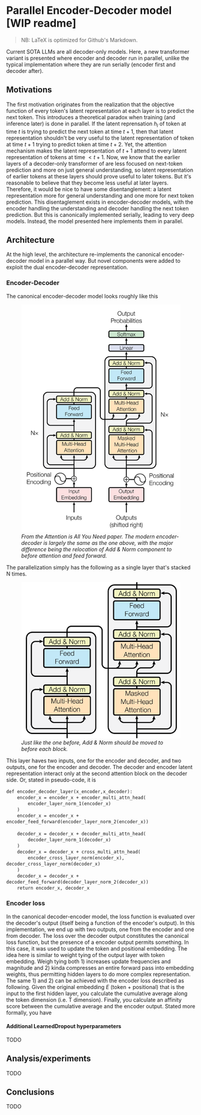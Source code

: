 # Parallel Encoder-Decoder model [WIP readme]
> NB: LaTeX is optimized for Github's Markdown. 

Current SOTA LLMs are all decoder-only models. Here, a new transformer variant is presented where encoder and decoder run in parallel, unlike the typical implementation where they are run serially (encoder first and decoder after). 

## Motivations

The first motivation originates from the realization that the objective function of every token's latent representation at each layer is to predict the next token. This introduces a theoretical paradox when training (and inference later) is done in parallel. If the latent reprensation ${h_l}$ of token at time ${t}$ is trying to predict the next token at time ${t+1}$, then that latent representation shouldn't be very useful to the latent representation of token at time ${t+1}$ trying to predict token at time ${t+2}$. Yet, the attention mechanism makes the latent representation of ${t+1}$ attend to every latent representation of tokens at time $<{t+1}$. Now, we know that the earlier layers of a decoder-only transformer of are less focused on next-token prediction and more on just general understanding, so latent representation of earlier tokens at these layers should prove useful to later tokens. But it's reasonable to believe that they become less useful at later layers. Therefore, it would be nice to have some disentanglement: a latent representation more for general understanding and one more for next token prediction. This disentaglement exists in encoder-decoder models, with the encoder handling the understanding and decoder handling the next token prediction. But this is canonically implemented serially, leading to very deep models. Instead, the model presented here implements them in parallel.

## Architecture

At the high level, the architecture re-implements the canonical encoder-decoder model in a parallel way. But novel components were added to exploit the dual encoder-decoder representation.

### Encoder-Decoder

The canonical encoder-decoder model looks roughly like this

<figure>
    <img src="assets/diagram.png"
         alt="diagram">
    <figcaption><em>From the Attention is All You Need paper. The modern encoder-decoder is largely the same as the one above, with the major difference being the relocation of Add & Norm component to before attention and feed forward.</em></figcaption>
</figure>


The parallelization simply has the following as a single layer that's stacked N times.

<figure>
    <img src="assets/new_diagram.png"
         alt="diagram">
    <figcaption><em>Just like the one before, Add & Norm should be moved to before each block.</em></figcaption>
</figure>


This layer haves two inputs, one for the encoder and decoder, and two outputs, one for the encoder and decoder. The decoder and encoder latent representation interact only at the second attention block on the decoder side. Or, stated in pseudo-code, it is

```
def encoder_decoder_layer(x_encoder,x_decoder):
    encoder_x = encoder_x + encoder_multi_attn_head(
        encoder_layer_norm_1(encoder_x)
    )
    encoder_x = encoder_x + encoder_feed_forward(encoder_layer_norm_2(encoder_x))

    decoder_x = decoder_x + decoder_multi_attn_head(
        decoder_layer_norm_1(decoder_x)
    )
    decoder_x = decoder_x + cross_multi_attn_head(
        encoder_cross_layer_norm(encoder_x), decoder_cross_layer_norm(decoder_x)
    )
    decoder_x = decoder_x + decoder_feed_forward(decoder_layer_norm_2(decoder_x))
    return encoder_x, decoder_x
```

### Encoder loss

In the canonical decoder-encoder model, the loss function is evaluated over the decoder's output (itself being a function of the encoder's output). In this implementation, we end up with two outputs, one from the encoder and one from decoder. The loss over the decoder output constitutes the canonical loss function, but the presence of a encoder output permits something. In this case, it was used to update the token and positional embedding. The idea here is similar to weight tying of the output layer with token embedding. Weigh tying both 1) increases update frequencies and magnitude and 2) kinda compresses an entire forward pass into embedding weights, thus permitting hidden layers to do more complex representation. The same 1) and 2) can be achieved with the encoder loss described as following. Given the original embedding ${E}$ (token + positional) that is the input to the first hidden layer, you calculate the cumulative average along the token dimension (i.e. T dimension). Finally, you calculate an affinity score between the cumulative average and the encoder output. Stated more formally, you have

#### Additional LearnedDropout hyperparameters

TODO

## Analysis/experiments

TODO

## Conclusions

TODO
